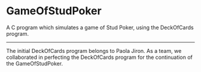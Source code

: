 # GameOfStudPoker
A C program which simulates a game of Stud Poker, using the DeckOfCards program.

---
The initial DeckOfCards program belongs to Paola Jiron.
As a team, we collaborated in perfecting the DeckOfCards program for the continuation of the GameOfStudPoker.


